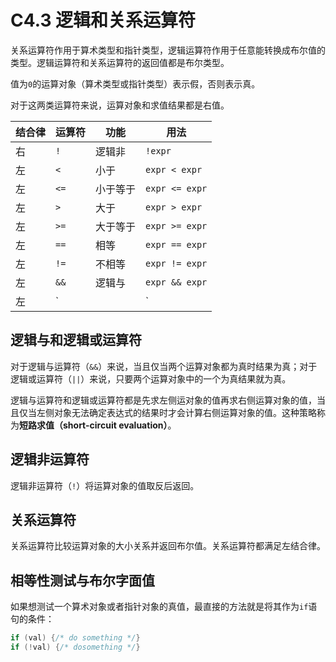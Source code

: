 # C4.3 逻辑和关系运算符
关系运算符作用于算术类型和指针类型，逻辑运算符作用于任意能转换成布尔值的类型。逻辑运算符和关系运算符的返回值都是布尔类型。

值为`0`的运算对象（算术类型或指针类型）表示假，否则表示真。

对于这两类运算符来说，运算对象和求值结果都是右值。

|结合律|运算符|功能|用法|
|---|---|---|---|
|右|`!`|逻辑非|`!expr`|
|左|`<`|小于|`expr < expr`|
|左|`<=`|小于等于|`expr <= expr`|
|左|`>`|大于|`expr > expr`|
|左|`>=`|大于等于|`expr >= expr`|
|左|`==`|相等|`expr == expr`|
|左|`!=`|不相等|`expr != expr`|
|左|`&&`|逻辑与|`expr && expr`|
|左|`||`|逻辑或|`expr || expr`|

## 逻辑与和逻辑或运算符
对于逻辑与运算符（`&&`）来说，当且仅当两个运算对象都为真时结果为真；对于逻辑或运算符（`||`）来说，只要两个运算对象中的一个为真结果就为真。

逻辑与运算符和逻辑或运算符都是先求左侧运对象的值再求右侧运算对象的值，当且仅当左侧对象无法确定表达式的结果时才会计算右侧运算对象的值。这种策略称为**短路求值（short-circuit evaluation）**。

## 逻辑非运算符
逻辑非运算符（`!`）将运算对象的值取反后返回。

## 关系运算符
关系运算符比较运算对象的大小关系并返回布尔值。关系运算符都满足左结合律。

## 相等性测试与布尔字面值
如果想测试一个算术对象或者指针对象的真值，最直接的方法就是将其作为`if`语句的条件：
```cpp
if (val) {/* do something */}
if (!val) {/* dosomething */}
```

